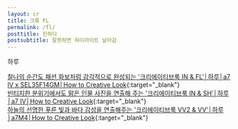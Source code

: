 ```yaml
---
layout: cr
title: 크룩 FL
permalink: /fl/
posttitle: 진하다
postsubtitle: 잘못하면 하이라이트 날아감
---
```


하루

[찰나의 순간도 패션 화보처럼 감각적으로 완성되는 '크리에이티브룩 IN & FL'│하루│a7 Ⅳ x SEL35F14GM│How to Creative Look][하루1링크]{:target="_blank"}  
[빈티지한 분위기에서도 맑은 인물 사진을 연출해 주는 '크리에이티브룩 IN & SH'│하루│a7 Ⅳ│How to Creative Look][하루2링크]{:target="_blank"}  
[하늘의 선명한 푸른 빛과 바다 감성을 연출해주는 '크리에이티브룩 VV2 & VV'│하루│a7M4│How to Creative Look][하루3링크]{:target="_blank"}  

[하루1링크]: https://youtu.be/V234wVJiQg0
[하루2링크]: https://youtu.be/vG-N2sHfEd0
[하루3링크]: https://youtu.be/PKwGl7RsA1Q
